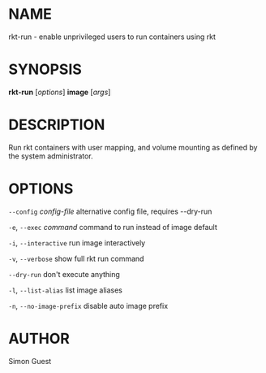 # NAME

rkt-run - enable unprivileged users to run containers using rkt

# SYNOPSIS

**rkt-run** [*options*] **image** [*args*]

# DESCRIPTION

Run rkt containers with user mapping, and volume mounting
as defined by the system administrator.

# OPTIONS

`--config` *config-file*
alternative config file, requires --dry-run

`-e`, `--exec` *command*
command to run instead of image default

`-i`, `--interactive`
run image interactively

`-v`, `--verbose`
show full rkt run command

`--dry-run`
don't execute anything

`-l`, `--list-alias`
list image aliases

`-n`, `--no-image-prefix`
disable auto image prefix

# AUTHOR
Simon Guest

